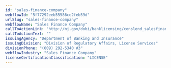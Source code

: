 ```yaml
---
id: "sales-finance-company"
webflowId: "5f77292eeb55586ce2feb59d"
urlSlug: "sales-finance-company"
webflowName: "Sales Finance Company"
callToActionLink: "http://nj.gov/dobi/banklicensing/conslend_salesfinance.html"
callToActionText: ""
issuingAgency: "Department of Banking and Insurance"
issuingDivision: "Division of Regulatory Affairs, License Services"
divisionPhone: "(609) 292-5340 #3"
webflowIndustry: "Sales Finance Company"
licenseCertificationClassification: "LICENSE"
---
```

